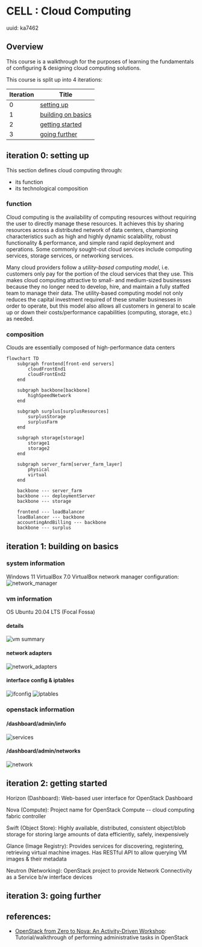 # CELL : Cloud Computing

uuid: ka7462

## Overview

This course is a walkthrough for the purposes of learning the fundamentals of configuring & designing cloud computing solutions.

This course is split up into 4 iterations:

| Iteration |  Title   |
| --------- | -------- |
|     0     | [setting up](https://github.com/kyadamos/CELL-Cloud/blob/main/README.md#iteration-0-setting-up)    |
|     1     | [building on basics](https://github.com/kyadamos/CELL-Cloud/blob/main/README.md#iteration-1-building-on-basics)   |
|     2     | [getting started](https://github.com/kyadamos/CELL-Cloud/blob/main/README.md#iteration-2-getting-started) |
|     3     | [going further](https://github.com/kyadamos/CELL-Cloud/blob/main/README.md#iteration-3-going-further)  |

## iteration 0: setting up

This section defines cloud computing through:

- its function
- its technological composition

### function

Cloud computing is the availability of computing resources without requiring the user to directly manage these resources. It achieves this by sharing resources across a distributed network of data centers, championing characteristics such as high and highly dynamic scalability, robust functionality & performance, and simple rand rapid deployment and operations. Some commonly sought-out cloud services include computing services, storage services, or networking services.

Many cloud providers follow a _utility-based computing model_, i.e. customers only pay for the portion of the cloud services that they use. This makes cloud computing attractive to small- and medium-sized businesses because they no longer need to develop, hire, and maintain a fully staffed team to manage their data. The utility-based computing model not only reduces the capital investment required of these smaller businesses in order to operate, but this model also allows all customers in general to scale up or down their costs/performance capabilities (computing, storage, etc.) as needed.

### composition

Clouds are essentially composed of high-performance data centers

```mermaid
flowchart TD
    subgraph frontend[front-end servers]
        cloudFrontEnd1
        cloudFrontEnd2
    end

    subgraph backbone[backbone]
        highSpeedNetwork
    end    

    subgraph surplus[surplusResources]
        surplusStorage
        surplusFarm
    end

    subgraph storage[storage]
        storage1
        storage2
    end
    
    subgraph server_farm[server_farm_layer]
        physical
        virtual
    end

    backbone --- server_farm
    backbone --- deploymentServer
    backbone --- storage

    frontend --- loadBalancer
    loadBalancer --- backbone
    accountingAndBilling --- backbone
    backbone --- surplus
```

## iteration 1: building on basics

### system information

Windows 11
VirtualBox 7.0
VirtualBox network manager configuration:
![network_manager](/images/iter1/network_manager/VirtualBox-network_manager-network_adapters.png)

### vm information

OS Ubuntu 20.04 LTS (Focal Fossa)

#### details

![vm summary](/images/iter1/create_vm/vbox-vm1-details.png)

#### network adapters

![network_adapters](/images/iter1/network_manager/VirtualBox-FirstVm-network_adapters.png)

#### interface config & iptables

![ifconfig](/images/iter1/ubuntu/network/vm1-ifconfig.png)
![iptables](/images/iter1/ubuntu/network/vm1-iptables.png)

### openstack information

#### /dashboard/admin/info

![services](images/iter1/ubuntu/ubuntu_setup/vbox-vm1-openstack_services.png)

#### /dashboard/admin/networks

![network](images/iter1/ubuntu/ubuntu_setup/vbox-vm1-openstack_network.png)

## iteration 2: getting started
Horizon (Dashboard): Web-based user interface for OpenStack Dashboard

Nova (Compute): Project name for OpenStack Compute -- cloud computing fabric controller
 
Swift (Object Store): Highly available, distributed, consistent object/blob storage for storing large amounts of data efficiently, safely, inexpensively

Glance (Image Registry): Provides services for discovering, registering, retrieving virtual machine images. Has RESTful API to allow querying VM images & their metadata

Neutron (Networking): OpenStack project to provide Network Connectivity as a Service b/w interface devices

## iteration 3: going further


## references:
- [OpenStack from Zero to Nova: An Activity-Driven Workshop](https://www.youtube.com/watch?v=a86pfDm1Dqk): Tutorial/walkthrough of performing administrative tasks in OpenStack
